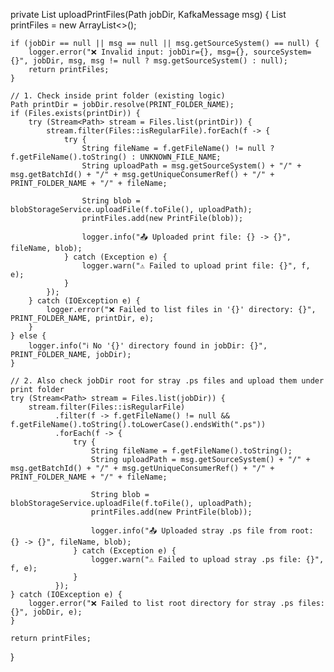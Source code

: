 private List<PrintFile> uploadPrintFiles(Path jobDir, KafkaMessage msg) {
    List<PrintFile> printFiles = new ArrayList<>();

    if (jobDir == null || msg == null || msg.getSourceSystem() == null) {
        logger.error("❌ Invalid input: jobDir={}, msg={}, sourceSystem={}", jobDir, msg, msg != null ? msg.getSourceSystem() : null);
        return printFiles;
    }

    // 1. Check inside print folder (existing logic)
    Path printDir = jobDir.resolve(PRINT_FOLDER_NAME);
    if (Files.exists(printDir)) {
        try (Stream<Path> stream = Files.list(printDir)) {
            stream.filter(Files::isRegularFile).forEach(f -> {
                try {
                    String fileName = f.getFileName() != null ? f.getFileName().toString() : UNKNOWN_FILE_NAME;
                    String uploadPath = msg.getSourceSystem() + "/" + msg.getBatchId() + "/" + msg.getUniqueConsumerRef() + "/" + PRINT_FOLDER_NAME + "/" + fileName;

                    String blob = blobStorageService.uploadFile(f.toFile(), uploadPath);
                    printFiles.add(new PrintFile(blob));

                    logger.info("📤 Uploaded print file: {} -> {}", fileName, blob);
                } catch (Exception e) {
                    logger.warn("⚠️ Failed to upload print file: {}", f, e);
                }
            });
        } catch (IOException e) {
            logger.error("❌ Failed to list files in '{}' directory: {}", PRINT_FOLDER_NAME, printDir, e);
        }
    } else {
        logger.info("ℹ️ No '{}' directory found in jobDir: {}", PRINT_FOLDER_NAME, jobDir);
    }

    // 2. Also check jobDir root for stray .ps files and upload them under print folder
    try (Stream<Path> stream = Files.list(jobDir)) {
        stream.filter(Files::isRegularFile)
              .filter(f -> f.getFileName() != null && f.getFileName().toString().toLowerCase().endsWith(".ps"))
              .forEach(f -> {
                  try {
                      String fileName = f.getFileName().toString();
                      String uploadPath = msg.getSourceSystem() + "/" + msg.getBatchId() + "/" + msg.getUniqueConsumerRef() + "/" + PRINT_FOLDER_NAME + "/" + fileName;

                      String blob = blobStorageService.uploadFile(f.toFile(), uploadPath);
                      printFiles.add(new PrintFile(blob));

                      logger.info("📤 Uploaded stray .ps file from root: {} -> {}", fileName, blob);
                  } catch (Exception e) {
                      logger.warn("⚠️ Failed to upload stray .ps file: {}", f, e);
                  }
              });
    } catch (IOException e) {
        logger.error("❌ Failed to list root directory for stray .ps files: {}", jobDir, e);
    }

    return printFiles;
}
